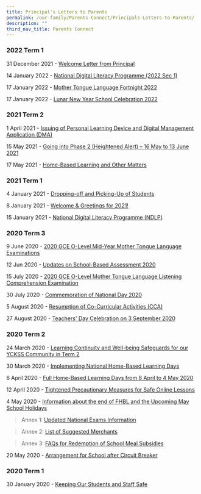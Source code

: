 ```yaml
---
title: Principal's Letters to Parents
permalink: /our-family/Parents-Connect/Principals-Letters-to-Parents/
description: ""
third_nav_title: Parents Connect
---
```

### **2022 Term 1**


31 December 2021 - [Welcome Letter from Principal](/files/Parents%20Connect/Principal's%20Letters%20to%20Parents/Welcome%20Letter%202022_Final.pdf)  
  
14 January 2022 - [National Digital Literacy Programme (2022 Sec 1)](/files/Parents%20Connect/Principal's%20Letters%20to%20Parents/YCKSS%20NDLP%20-%20Letter%20to%20Parents%202022%20Final.pdf)  
  
17 January 2022 - [Mother Tongue Language Fortnight 2022](/files/Parents%20Connect/Principal's%20Letters%20to%20Parents/Letter%20to%20Parents%20%20Acknowledgement_MTL%20Fortnight%202022%20for%20PG.pdf)  
  
17 January 2022 - [Lunar New Year School Celebration 2022](/files/Parents%20Connect/Principal's%20Letters%20to%20Parents/Letter%20to%20Parents%20LNY%20School%20%20Celebration%202022.pdf)  

### **2021 Term 2**


1 April 2021 - [Issuing of Personal Learning Device and Digital Management Application (DMA)](/files/Parents%20Connect/Principal's%20Letters%20to%20Parents/YCKSS%20%20Invitation%20to%20Parents%20-%20%20Briefing%20on%20NDLP%20Rollout%20and%20DMA.pdf)  
  
15 May 2021 - [Going into Phase 2 (Heightened Alert) – 16 May to 13 June 2021](/files/Parents%20Connect/Principal's%20Letters%20to%20Parents/2021%20Principals%20Letter%20to%20Parents%20-%20Phase%202%20Heightened%20Alert%20School%20Measures%20For%20PG.pdf)  
  
17 May 2021 - [Home-Based Learning and Other Matters](/files/Parents%20Connect/Principal's%20Letters%20to%20Parents/2021%20Principals%20Letter%20to%20Parent%20-%20Full%20Home-Based%20Learning%20%20Other%20Matters%2017%20May.pdf)  
  

### **2021 Term 1**


4 January 2021 - [Dropping-off and Picking-Up of Students](/files/Parents%20Connect/Principal's%20Letters%20to%20Parents/Letter%20to%20Parents%20on%20School%20Traffic%20Plan.pdf)  
  
8 January 2021 - [Welcome & Greetings for 2021!](/files/Parents%20Connect/Principal's%20Letters%20to%20Parents/Welcome%20%20Greetings%20for%202021docx.pdf)  
  
15 January 2021 - [National Digital Literacy Programme (NDLP)](/files/Parents%20Connect/Principal's%20Letters%20to%20Parents/YCKSS%20NDLP%20-%20Letter%20to%20Parents%20Final.pdf)
  

### **2020 Term 3**


9 June 2020 - [2020 GCE O-Level Mid-Year Mother Tongue Language Examinations](/files/Parents%20Connect/Principal's%20Letters%20to%20Parents/Letter%20to%20Parents%20regarding%202020%20GCE%20O-level%20MY%20MTL%20Exams.pdf)  
  
12 Jun 2020 - [Updates on School-Based Assessment 2020](/files/Parents%20Connect/Principal's%20Letters%20to%20Parents/(Term%203)%20Letter%20to%20Parents%20SBA%20for%20Sem%202%20(edited).pdf)  
  
15 July 2020 - [2020 GCE O-Level Mother Tongue Language Listening Comprehension Examination](/files/Parents%20Connect/Principal's%20Letters%20to%20Parents/(Term%203)%20Letter%20to%20Parents%20regarding%202020%20GCE%20O-level%20MTL%20LC%20Exam.pdf) 
  
30 July 2020 - [Commemoration of National Day 2020](/files/Parents%20Connect/Principal's%20Letters%20to%20Parents/(Term%203)%20Letter%20to%20Parents%20regarding%202020%20National%20Day%20Commemoration.pdf)  
  
5 August 2020 - [Resumption of Co-Curricular Activities (CCA)](/files/Parents%20Connect/Principal's%20Letters%20to%20Parents/(Term%203)%20Resumption%20of%20CCA.pdf) 
  
27 August 2020 - [Teachers' Day Celebration on 3 September 2020](/files/Parents%20Connect/Principal's%20Letters%20to%20Parents/(Term%203)%20Teachers%20Day.pdf)

### **2020 Term 2**


24 March 2020 - [Learning Continuity and Well-being Safeguards for our YCKSS Community in Term 2](/files/Parents%20Connect/Principal's%20Letters%20to%20Parents/(Term%202)%202020%20Principal%20Letter%20to%20Parents%20Term%202%20Week%201.pdf) 
  
30 March 2020 - [Implementing National Home-Based Learning Days](/files/Parents%20Connect/Principal's%20Letters%20to%20Parents/(Term%202%20NHBL)%202020%20Principal%20Letter%20to%20Parents%20-%20details%20of%20National%20HBL%20(30%20March).pdf)  
  
6 April 2020 - [Full Home-Based Learning Days from 8 April to 4 May 2020](/files/Parents%20Connect/Principal's%20Letters%20to%20Parents/(Term%202%20FHBL)%202020%20Principal%20Letter%20to%20Parents%20-%20Full%20HBL%20(6%20April)%20f.pdf) 
  
12 April 2020 - [Tightened Precautionary Measures for Safe Online Lessons](/files/Parents%20Connect/Principal's%20Letters%20to%20Parents/(Term%202%20Online%20Lessons)%202020%20Principal%20Letter%20to%20Parents%20for%20Online%20Lessons%20(12%20April%20).pdf)  
  
4 May 2020 - [Information about the end of FHBL and the Upcoming May School Holidays](/files/Parents%20Connect/Principal's%20Letters%20to%20Parents/(Term%202)%20Letter%20to%20Parents%20-Information%20about%20FHBL%20and%20School%20Holidays%20(4%20May%202020)%20f.pdf)  

>Annex 1: [Updated National Exams Information](/files/Parents%20Connect/Principal's%20Letters%20to%20Parents/Annex%201%20-%20Updated%20National%20Exams%20Information%20(2020).pdf)  

>Annex 2: [List of Suggested Merchants](/files/Parents%20Connect/Principal's%20Letters%20to%20Parents/Annex%202%20-%20List%20of%20Suggested%20Merchants.pdf)

>Annex 3: [FAQs for Redemption of School Meal Subsidies](/files/Parents%20Connect/Principal's%20Letters%20to%20Parents/Annex%203%20-%20FAQs%20for%20Redemption%20of%20School%20Meal%20Subsidies%20through%20School%20Smart%20(FINAL).pdf)

  
20 May 2020 - [Arrangement for School after Circuit Breaker](/files/Parents%20Connect/Principal's%20Letters%20to%20Parents/Letter%20to%20Parents%20-%20Arrangement%20for%20Schools%20after%20Circuit%20Breaker_caa%2020%20May%202020.pdf) 
  

### **2020 Term 1**


30 January 2020 - [Keeping Our Students and Staff Safe](/files/Parents%20Connect/Principal's%20Letters%20to%20Parents/(Term%201)%202020%20Letter%20to%20Parents%20-%20keeping%20our%20students%20and%20staff%20safe%20(29%20Jan).pdf)